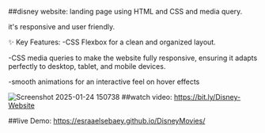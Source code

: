 ##disney website: landing page using HTML and CSS and media query.

it's responsive and user friendly.

✨ Key Features:
 -CSS Flexbox for a clean and organized layout.
 
 -CSS media queries to make the website fully responsive, ensuring it adapts perfectly to desktop, tablet, and mobile devices.
 
 -smooth animations for an interactive feel on hover effects

![Screenshot 2025-01-24 150738](https://github.com/user-attachments/assets/39ceae96-8b89-4025-87be-09ff39966350)
##watch video: https://bit.ly/Disney-Website

##live Demo: https://esraaelsebaey.github.io/DisneyMovies/
